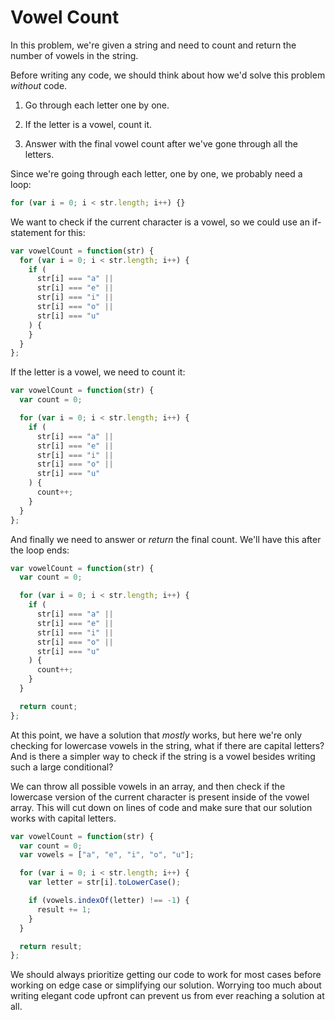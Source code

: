 # Vowel Count

In this problem, we're given a string and need to count and return the number of vowels in the string.

Before writing any code, we should think about how we'd solve this problem _without_ code.

1. Go through each letter one by one.

2. If the letter is a vowel, count it.

3. Answer with the final vowel count after we've gone through all the letters.

Since we're going through each letter, one by one, we probably need a loop:

```js
for (var i = 0; i < str.length; i++) {}
```

We want to check if the current character is a vowel, so we could use an if-statement for this:

```js
var vowelCount = function(str) {
  for (var i = 0; i < str.length; i++) {
    if (
      str[i] === "a" ||
      str[i] === "e" ||
      str[i] === "i" ||
      str[i] === "o" ||
      str[i] === "u"
    ) {
    }
  }
};
```

If the letter is a vowel, we need to count it:

```js
var vowelCount = function(str) {
  var count = 0;

  for (var i = 0; i < str.length; i++) {
    if (
      str[i] === "a" ||
      str[i] === "e" ||
      str[i] === "i" ||
      str[i] === "o" ||
      str[i] === "u"
    ) {
      count++;
    }
  }
};
```

And finally we need to answer or _return_ the final count. We'll have this after the loop ends:

```js
var vowelCount = function(str) {
  var count = 0;

  for (var i = 0; i < str.length; i++) {
    if (
      str[i] === "a" ||
      str[i] === "e" ||
      str[i] === "i" ||
      str[i] === "o" ||
      str[i] === "u"
    ) {
      count++;
    }
  }

  return count;
};
```

At this point, we have a solution that _mostly_ works, but here we're only checking for lowercase vowels in the string, what if there are capital letters? And is there a simpler way to check if the string is a vowel besides writing such a large conditional?

We can throw all possible vowels in an array, and then check if the lowercase version of the current character is present inside of the vowel array. This will cut down on lines of code and make sure that our solution works with capital letters.

```js
var vowelCount = function(str) {
  var count = 0;
  var vowels = ["a", "e", "i", "o", "u"];

  for (var i = 0; i < str.length; i++) {
    var letter = str[i].toLowerCase();

    if (vowels.indexOf(letter) !== -1) {
      result += 1;
    }
  }

  return result;
};
```

We should always prioritize getting our code to work for most cases before working on edge case or simplifying our solution. Worrying too much about writing elegant code upfront can prevent us from ever reaching a solution at all.

